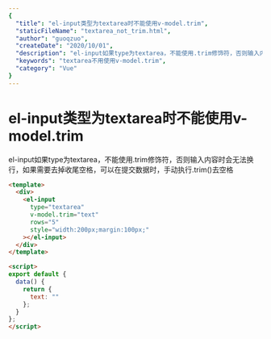 ```yaml
---
{
  "title": "el-input类型为textarea时不能使用v-model.trim",
  "staticFileName": "textarea_not_trim.html",
  "author": "guoqzuo",
  "createDate": "2020/10/01",
  "description": "el-input如果type为textarea，不能使用.trim修饰符，否则输入内容时会无法换行，如果需要去掉收尾空格，可以在提交数据时，手动执行.trim()去空格",
  "keywords": "textarea不用使用v-model.trim",
  "category": "Vue"
}
---
```

# el-input类型为textarea时不能使用v-model.trim

el-input如果type为textarea，不能使用.trim修饰符，否则输入内容时会无法换行，如果需要去掉收尾空格，可以在提交数据时，手动执行.trim()去空格

```html
<template>
  <div>
    <el-input
      type="textarea"
      v-model.trim="text"
      rows="5"
      style="width:200px;margin:100px;"
    ></el-input>
  </div>
</template>

<script>
export default {
  data() {
    return {
      text: ""
    };
  }
};
</script>
```